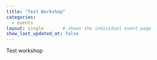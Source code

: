 ```yaml
---
title: "Test Workshop"
categories:
  - events
layout: single       # shows the individual event page
show_last_updated_at: false
---
```


Test workshop


